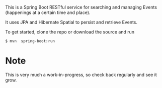 This is a Spring Boot RESTful service for searching and managing Events (happenings at a certain time and place).

It uses JPA and Hibernate Spatial to persist and retrieve Events.

To get started, clone the repo or download the source and run
```
$ mvn  spring-boot:run
```

Note
====

This is very much a work-in-progress, so check back regularly and see it grow.